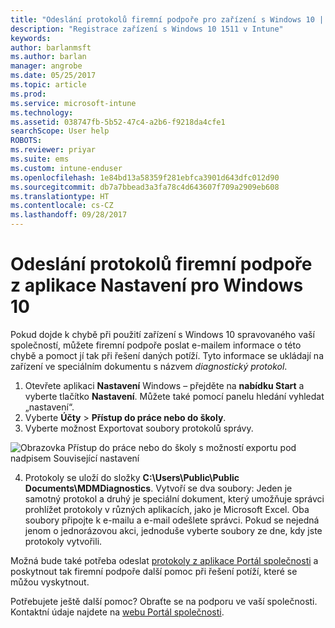 ```yaml
---
title: "Odeslání protokolů firemní podpoře pro zařízení s Windows 10 | Dokumentace Microsoftu"
description: "Registrace zařízení s Windows 10 1511 v Intune"
keywords: 
author: barlanmsft
ms.author: barlan
manager: angrobe
ms.date: 05/25/2017
ms.topic: article
ms.prod: 
ms.service: microsoft-intune
ms.technology: 
ms.assetid: 038747fb-5b52-47c4-a2b6-f9218da4cfe1
searchScope: User help
ROBOTS: 
ms.reviewer: priyar
ms.suite: ems
ms.custom: intune-enduser
ms.openlocfilehash: 1e84bd13a58359f281ebfca3901d643dfc012d90
ms.sourcegitcommit: db7a7bbead3a3fa78c4d643607f709a2909eb608
ms.translationtype: HT
ms.contentlocale: cs-CZ
ms.lasthandoff: 09/28/2017
---
```

# <a name="send-logs-to-your-company-support-from-the-settings-app-for-windows-10"></a>Odeslání protokolů firemní podpoře z aplikace Nastavení pro Windows 10

Pokud dojde k chybě při použití zařízení s Windows 10 spravovaného vaší společností, můžete firemní podpoře poslat e-mailem informace o této chybě a pomoct jí tak při řešení daných potíží. Tyto informace se ukládají na zařízení ve speciálním dokumentu s názvem _diagnostický protokol_.

1.  Otevřete aplikaci **Nastavení** Windows – přejděte na **nabídku Start** a vyberte tlačítko **Nastavení**. Můžete také pomocí panelu hledání vyhledat „nastavení“.
2.  Vyberte **Účty** > **Přístup do práce nebo do školy**.
3.  Vyberte možnost Exportovat soubory protokolů správy.

  ![Obrazovka Přístup do práce nebo do školy s možností exportu pod nadpisem Související nastavení](./media/w10-export-logs.png)

4. Protokoly se uloží do složky **C:\Users\Public\Public Documents\MDMDiagnostics**. Vytvoří se dva soubory: Jeden je samotný protokol a druhý je speciální dokument, který umožňuje správci prohlížet protokoly v různých aplikacích, jako je Microsoft Excel. Oba soubory připojte k e-mailu a e-mail odešlete správci. Pokud se nejedná jenom o jednorázovou akci, jednoduše vyberte soubory ze dne, kdy jste protokoly vytvořili. 

Možná bude také potřeba odeslat [protokoly z aplikace Portál společnosti](send-logs-to-your-it-admin-cp-windows.md) a poskytnout tak firemní podpoře další pomoc při řešení potíží, které se můžou vyskytnout. 

Potřebujete ještě další pomoc? Obraťte se na podporu ve vaší společnosti. Kontaktní údaje najdete na [webu Portál společnosti](https://portal.manage.microsoft.com).
